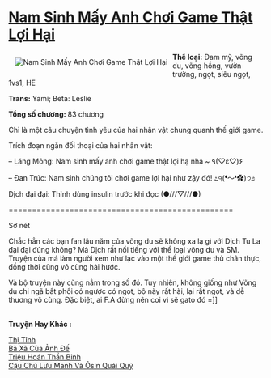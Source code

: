 <a href="https://utruyen.com/nam-sinh-may-anh-choi-game-that-loi-hai/18389/" title="Nam Sinh Mấy Anh Chơi Game Thật Lợi Hại"><h1>Nam Sinh Mấy Anh Chơi Game Thật Lợi Hại</h1></a><div style="display:table"><img align="right" style="float: left; padding: 10px;" src="https://utruyen.com/images/story/200x260/nam-sinh-may-anh-choi-game-that-loi-hai-1573221006.jpg" alt="Nam Sinh Mấy Anh Chơi Game Thật Lợi Hại"><b>Thể loại:</b> Đam mỹ, võng du, võng hồng, vườn trường, ngọt, siêu ngọt, 1vs1, HE<p></p><b>Trans:</b> Yami; Beta: Leslie<p></p><b>Tổng số chương: </b>83 chương<p></p>Chỉ là một câu chuyện tình yêu của hai nhân vật chung quanh thế giới game.<p></p>Trích đoạn ngắn đối thoại của hai nhân vật:<p></p>– Lăng Mông: Nam sinh mấy anh chơi game thật lợi hạ nha ~ ٩(♡ε♡)۶<p></p>– Đan Trúc: Nam sinh chúng tôi chơi game lợi hại như zậy đó! ೭੧(❛〜❛✿)੭೨<p></p>Dịch đại đại: Thỉnh dùng insulin trước khi đọc (●///▽///●)<p></p>================================================<p></p>Sơ nét<p></p>Chắc hẳn các bạn fan lâu năm của võng du sẽ không xa lạ gì với Dịch Tu La đại đại đúng không? Má Dịch rất nổi tiếng với thể loại võng du và SM. Truyện của má làm người xem như lạc vào một thế giới game thủ chân thực, đồng thời cũng vô cùng hài hước.<p></p>Và bộ truyện này cũng nằm trong số đó. Tuy nhiên, không giống như Võng du chi ngã bất phối có ngược có ngọt, bộ này rất hài, lại rất ngọt, và dễ thương vô cùng. Đặc biệt, ai F.A đừng nên coi vì sẽ gato đó =]]</div><p><br><b>Truyện Hay Khác :</b></p><a href="https://utruyen.com/thi-tinh/22195/" alt="Thị Tỉnh">Thị Tỉnh</a><br/><a href="https://truyenngontinhay.wordpress.com/2019/10/03/ba-xa-cua-anh-de/" alt="Bà Xã Của Ảnh Đế">Bà Xã Của Ảnh Đế</a><br/><a href="https://github.com/quanluxury/truyenhot/tree/master/truyenhay/1272/" alt="Triệu Hoán Thần Binh">Triệu Hoán Thần Binh</a><br/><a href="https://www.flickr.com/photos/183745219@N08/49389884657/" alt="Cậu Chủ Lưu Manh Và Ôsin Quái Quỷ">Cậu Chủ Lưu Manh Và Ôsin Quái Quỷ</a><br/>